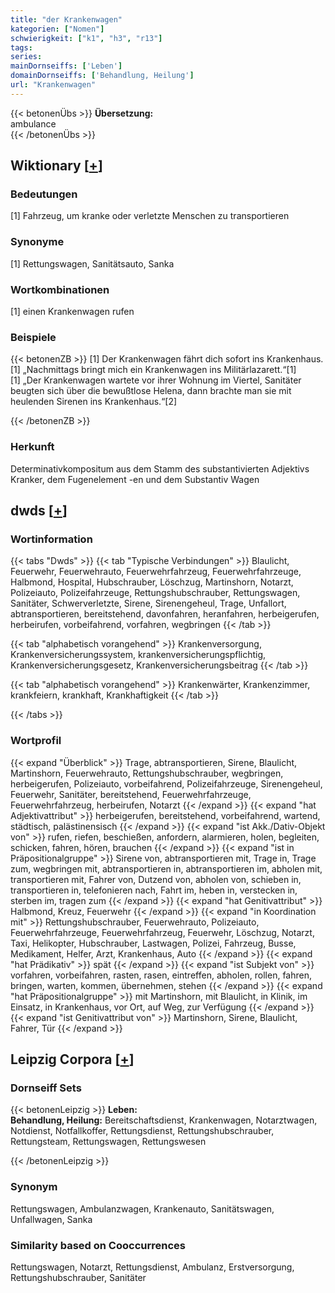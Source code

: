 ```yaml
---
title: "der Krankenwagen"
kategorien: ["Nomen"]
schwierigkeit: ["k1", "h3", "r13"]
tags:
series:
mainDornseiffs: ['Leben']
domainDornseiffs: ['Behandlung, Heilung']
url: "Krankenwagen"
---
```


{{< betonenÜbs >}}
**Übersetzung:**  
ambulance  
{{< /betonenÜbs >}}

## Wiktionary [[+](https://de.wiktionary.org/wiki/Krankenwagen)]

### Bedeutungen
[1] Fahrzeug, um kranke oder verletzte Menschen zu transportieren  

### Synonyme
[1] Rettungswagen, Sanitätsauto, Sanka  

### Wortkombinationen
[1] einen Krankenwagen rufen  

### Beispiele
{{< betonenZB >}}
[1] Der Krankenwagen fährt dich sofort ins Krankenhaus.  
[1] „Nachmittags bringt mich ein Krankenwagen ins Militärlazarett.“[1]  
[1] „Der Krankenwagen wartete vor ihrer Wohnung im Viertel, Sanitäter beugten sich über die bewußtlose Helena, dann brachte man sie mit heulenden Sirenen ins Krankenhaus.“[2]  

{{< /betonenZB >}}
### Herkunft
Determinativkompositum aus dem Stamm des substantivierten Adjektivs Kranker, dem Fugenelement -en und dem Substantiv Wagen  



## dwds [[+](https://www.dwds.de/wb/Krankenwagen)]

### Wortinformation
{{< tabs "Dwds" >}}
{{< tab "Typische Verbindungen" >}}
Blaulicht, Feuerwehr, Feuerwehrauto, Feuerwehrfahrzeug, Feuerwehrfahrzeuge, Halbmond, Hospital, Hubschrauber, Löschzug, Martinshorn, Notarzt, Polizeiauto, Polizeifahrzeuge, Rettungshubschrauber, Rettungswagen, Sanitäter, Schwerverletzte, Sirene, Sirenengeheul, Trage, Unfallort, abtransportieren, bereitstehend, davonfahren, heranfahren, herbeigerufen, herbeirufen, vorbeifahrend, vorfahren, wegbringen
{{< /tab >}}

{{< tab "alphabetisch vorangehend" >}}
Krankenversorgung, Krankenversicherungssystem, krankenversicherungspflichtig, Krankenversicherungsgesetz, Krankenversicherungsbeitrag
{{< /tab >}}

{{< tab "alphabetisch vorangehend" >}}
Krankenwärter, Krankenzimmer, krankfeiern, krankhaft, Krankhaftigkeit
{{< /tab >}}

{{< /tabs >}}

### Wortprofil
{{< expand "Überblick" >}} Trage, abtransportieren, Sirene, Blaulicht, Martinshorn, Feuerwehrauto, Rettungshubschrauber, wegbringen, herbeigerufen, Polizeiauto, vorbeifahrend, Polizeifahrzeuge, Sirenengeheul, Feuerwehr, Sanitäter, bereitstehend, Feuerwehrfahrzeuge, Feuerwehrfahrzeug, herbeirufen, Notarzt {{< /expand >}}
{{< expand "hat Adjektivattribut" >}} herbeigerufen, bereitstehend, vorbeifahrend, wartend, städtisch, palästinensisch {{< /expand >}}
{{< expand "ist Akk./Dativ-Objekt von" >}} rufen, riefen, beschießen, anfordern, alarmieren, holen, begleiten, schicken, fahren, hören, brauchen {{< /expand >}}
{{< expand "ist in Präpositionalgruppe" >}} Sirene von, abtransportieren mit, Trage in, Trage zum, wegbringen mit, abtransportieren in, abtransportieren im, abholen mit, transportieren mit, Fahrer von, Dutzend von, abholen von, schieben in, transportieren in, telefonieren nach, Fahrt im, heben in, verstecken in, sterben im, tragen zum {{< /expand >}}
{{< expand "hat Genitivattribut" >}} Halbmond, Kreuz, Feuerwehr {{< /expand >}}
{{< expand "in Koordination mit" >}} Rettungshubschrauber, Feuerwehrauto, Polizeiauto, Feuerwehrfahrzeuge, Feuerwehrfahrzeug, Feuerwehr, Löschzug, Notarzt, Taxi, Helikopter, Hubschrauber, Lastwagen, Polizei, Fahrzeug, Busse, Medikament, Helfer, Arzt, Krankenhaus, Auto {{< /expand >}}
{{< expand "hat Prädikativ" >}} spät {{< /expand >}}
{{< expand "ist Subjekt von" >}} vorfahren, vorbeifahren, rasten, rasen, eintreffen, abholen, rollen, fahren, bringen, warten, kommen, übernehmen, stehen {{< /expand >}}
{{< expand "hat Präpositionalgruppe" >}} mit Martinshorn, mit Blaulicht, in Klinik, im Einsatz, in Krankenhaus, vor Ort, auf Weg, zur Verfügung {{< /expand >}}
{{< expand "ist Genitivattribut von" >}} Martinshorn, Sirene, Blaulicht, Fahrer, Tür {{< /expand >}}

## Leipzig Corpora [[+](https://corpora.uni-leipzig.de/en/res?word=Krankenwagen&corpusId=deu_newscrawl-public_2018)]

### Dornseiff Sets
{{< betonenLeipzig >}}
**Leben:**  
**Behandlung, Heilung:** Bereitschaftsdienst, Krankenwagen, Notarztwagen, Notdienst, Notfallkoffer, Rettungsdienst, Rettungshubschrauber, Rettungsteam, Rettungswagen, Rettungswesen  

{{< /betonenLeipzig >}}

### Synonym
Rettungswagen, Ambulanzwagen, Krankenauto, Sanitätswagen, Unfallwagen, Sanka


### Similarity based on Cooccurrences
Rettungswagen, Notarzt, Rettungsdienst, Ambulanz, Erstversorgung, Rettungshubschrauber, Sanitäter

